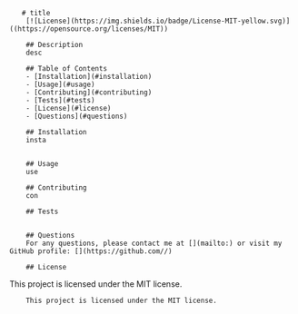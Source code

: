 
       # title
        [![License](https://img.shields.io/badge/License-MIT-yellow.svg)]((https://opensource.org/licenses/MIT))

        ## Description
        desc

        ## Table of Contents
        - [Installation](#installation)
        - [Usage](#usage)
        - [Contributing](#contributing)
        - [Tests](#tests)
        - [License](#license)
        - [Questions](#questions)

        ## Installation
        insta


        ## Usage
        use

        ## Contributing
        con

        ## Tests
        

        ## Questions
        For any questions, please contact me at [](mailto:) or visit my GitHub profile: [](https://github.com//)
        
        ## License
This project is licensed under the MIT license.

        This project is licensed under the MIT license.
        
